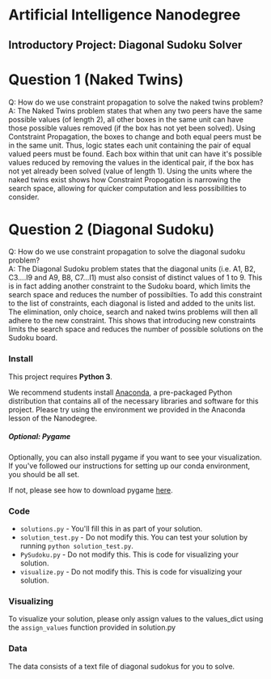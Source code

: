 # Artificial Intelligence Nanodegree
## Introductory Project: Diagonal Sudoku Solver

# Question 1 (Naked Twins)
Q: How do we use constraint propagation to solve the naked twins problem?  
A: The Naked Twins problem states that when any two peers have the same possible values (of length 2), all other boxes in the same unit can have those possible values removed (if the box has not yet been solved). Using Contstraint Propagation, the boxes to change and both equal peers must be in the same unit. Thus, logic states each unit containing the pair of equal valued peers must be found. Each box within that unit can have it's possible values reduced by removing the values in the identical pair, if the box has not yet already been solved (value of length 1). Using the units where the naked twins exist shows how Constraint Propogation is narrowing the search space, allowing for quicker computation and less possibilities to consider.

# Question 2 (Diagonal Sudoku)
Q: How do we use constraint propagation to solve the diagonal sudoku problem?  
A: The Diagonal Sudoku problem states that the diagonal units (i.e. A1, B2, C3….I9 and A9, B8, C7…I1) must also consist of distinct values of 1 to 9. This is in fact adding another constraint to the Sudoku board, which limits the search space and reduces the number of possibilties. To add this constraint to the list of constraints, each diagonal is listed and added to the units list. The elimination, only choice, search and naked twins problems will then all adhere to the new constraint. This shows that introducing new constraints limits the search space and reduces the number of possible solutions on the Sudoku board.

### Install

This project requires **Python 3**.

We recommend students install [Anaconda](https://www.continuum.io/downloads), a pre-packaged Python distribution that contains all of the necessary libraries and software for this project. 
Please try using the environment we provided in the Anaconda lesson of the Nanodegree.

##### Optional: Pygame

Optionally, you can also install pygame if you want to see your visualization. If you've followed our instructions for setting up our conda environment, you should be all set.

If not, please see how to download pygame [here](http://www.pygame.org/download.shtml).

### Code

* `solutions.py` - You'll fill this in as part of your solution.
* `solution_test.py` - Do not modify this. You can test your solution by running `python solution_test.py`.
* `PySudoku.py` - Do not modify this. This is code for visualizing your solution.
* `visualize.py` - Do not modify this. This is code for visualizing your solution.

### Visualizing

To visualize your solution, please only assign values to the values_dict using the ```assign_values``` function provided in solution.py

### Data

The data consists of a text file of diagonal sudokus for you to solve.